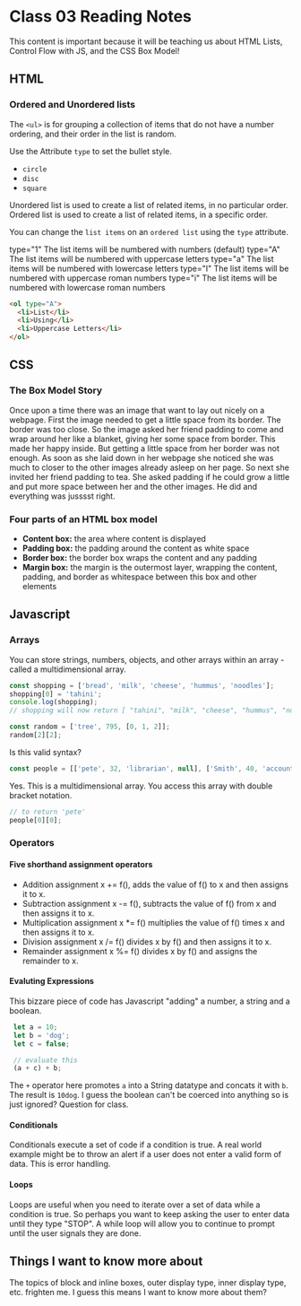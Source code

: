 # Class 03 Reading Notes

This content is important because it will be teaching us about HTML Lists, Control Flow with JS, and the CSS Box Model!

## HTML

### Ordered and Unordered lists

The `<ul>` is for grouping a collection of items that do not have a number ordering, and their order in the list is random.

Use the Attribute `type` to set the bullet style.

- `circle`
- `disc`
- `square`

Unordered list is used to create a list of related items, in no particular order. Ordered list is used to create a list of related items, in a specific order.

You can change the `list items` on an `ordered list` using the `type` attribute.

type="1" The list items will be numbered with numbers (default)
type="A" The list items will be numbered with uppercase letters
type="a" The list items will be numbered with lowercase letters
type="I" The list items will be numbered with uppercase roman numbers
type="i" The list items will be numbered with lowercase roman numbers

```HTML
<ol type="A">
  <li>List</li>
  <li>Using</li>
  <li>Uppercase Letters</li>
</ol>
```

## CSS

### The Box Model Story

Once upon a time there was an image that want to lay out nicely on a webpage. First the image needed to get a little space from its border. The border was too close. So the image asked her friend padding to come and wrap around her like a blanket, giving her some space from border.  This made her happy inside. But getting a little space from her border was not enough. As soon as she laid down in her webpage she noticed she was much to closer to the other images already asleep on her page. So next she invited her friend padding to tea. She asked padding if he could grow a little and put more space between her and the other images.  He did and everything was jusssst right.

### Four parts of an HTML box model

- **Content box:** the area where  content is displayed
- **Padding box:** the padding around the content as white space
- **Border box:** the border box wraps the content and any padding
- **Margin box:** the margin is the outermost layer, wrapping the content, padding, and border as whitespace between this box and other elements

## Javascript

### Arrays

You can store strings, numbers, objects, and other arrays within an array - called a multidimensional array.

```JavaScript
const shopping = ['bread', 'milk', 'cheese', 'hummus', 'noodles'];
shopping[0] = 'tahini';
console.log(shopping);
// shopping will now return [ "tahini", "milk", "cheese", "hummus", "noodles" ]

const random = ['tree', 795, [0, 1, 2]];
random[2][2];
```

Is this valid syntax?

```Javascript
const people = [['pete', 32, 'librarian', null], ['Smith', 40, 'accountant', 'fishing:hiking:rock_climbing'], ['bill', null, 'artist', null]];
```

Yes. This is a multidimensional array. You access this array with double bracket notation.

```Javascript
// to return 'pete'
people[0][0];
```

### Operators

#### Five shorthand assignment operators

- Addition assignment x += f(), adds the value of f() to x and then assigns it to x.
- Subtraction assignment x -= f(), subtracts the value of f() from x and then assigns it to x.
- Multiplication assignment x *= f() multiplies the value of f() times x and then assigns it to x.
- Division assignment x /= f() divides x by f() and then assigns it to x.
- Remainder assignment x %= f() divides x by f() and assigns the remainder to x.

#### Evaluting Expressions

This bizzare piece of code has Javascript "adding" a number, a string and a boolean.

```Javascript
 let a = 10;
 let b = 'dog';
 let c = false;

 // evaluate this
 (a + c) + b;
 ```

The `+` operator here promotes `a` into a String datatype and concats it with `b`. The result is
`10dog`. I guess the boolean can't be coerced into anything so is just ignored? Question for class.

#### Conditionals

Conditionals execute a set of code if a condition is true. A real world example might be to throw an alert if a user does not enter a valid form of data. This is error handling.

#### Loops

Loops are useful when you need to iterate over a set of data while a condition is true. So perhaps you want to keep asking the user to enter data until they type "STOP". A while loop will allow you to continue to prompt until the user signals they are done.

## Things I want to know more about

The topics of block and inline boxes, outer display type, inner display type, etc. frighten me. I guess this means I want to know more about them?
